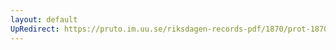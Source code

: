 ```yaml
---
layout: default
UpRedirect: https://pruto.im.uu.se/riksdagen-records-pdf/1870/prot-1870--fk--131.pdf
---
```

